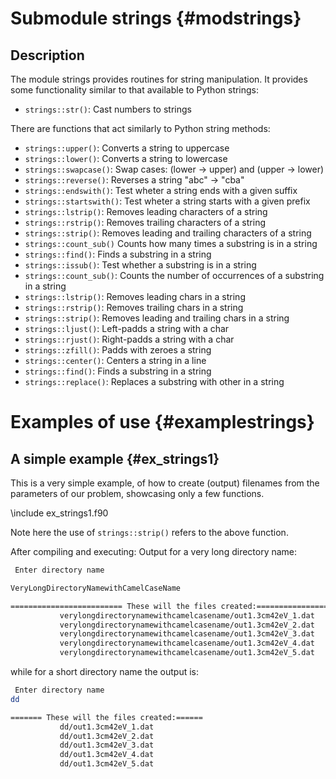 # Submodule strings {#modstrings}

##  Description

The module strings provides routines for string manipulation. It provides some functionality similar to that available to Python strings:

  + `strings::str()`: Cast numbers to strings
  
There are functions that act similarly to Python string methods:
  
  + `strings::upper()`: Converts a string to uppercase
  + `strings::lower()`: Converts a string to lowercase
  + `strings::swapcase()`: Swap cases: (lower -> upper) and (upper -> lower)
  + `strings::reverse()`: Reverses a string "abc" -> "cba"
  + `strings::endswith()`: Test wheter a string ends with a given suffix
  + `strings::startswith()`: Test wheter a string starts with a given prefix
  + `strings::lstrip()`: Removes leading characters of a string
  + `strings::rstrip()`: Removes trailing characters of a string
  + `strings::strip()`: Removes leading and trailing characters of a string
  + `strings::count_sub()` Counts how many times a substring is in a string
  + `strings::find()`: Finds a substring in a string
  + `strings::issub()`: Test whether a substring is in a string
  + `strings::count_sub()`: Counts the number of occurrences of a substring in a string
  + `strings::lstrip()`: Removes leading chars in a string
  + `strings::rstrip()`: Removes trailing chars in a string
  + `strings::strip()`: Removes leading and trailing chars in a string
  + `strings::ljust()`: Left-padds a string with a char
  + `strings::rjust()`: Right-padds a string with a char
  + `strings::zfill()`: Padds with zeroes a string
  + `strings::center()`: Centers a string in a line
  + `strings::find()`: Finds a substring in a string
  + `strings::replace()`: Replaces a substring with other in a string

# Examples of use {#examplestrings}


## A simple example {#ex_strings1}

This is a very simple example, of how to create (output) filenames from the parameters of our problem, showcasing only a few functions.

\include ex_strings1.f90

Note here the use of `strings::strip()` refers to the above function.


After compiling and executing:
Output for a very long directory name:
```bash
 Enter directory name

VeryLongDirectoryNamewithCamelCaseName

========================= These will the files created:========================
           verylongdirectorynamewithcamelcasename/out1.3cm42eV_1.dat
           verylongdirectorynamewithcamelcasename/out1.3cm42eV_2.dat
           verylongdirectorynamewithcamelcasename/out1.3cm42eV_3.dat
           verylongdirectorynamewithcamelcasename/out1.3cm42eV_4.dat
           verylongdirectorynamewithcamelcasename/out1.3cm42eV_5.dat
```

while for a short directory name the output is:

```bash
 Enter directory name
dd

======= These will the files created:======
           dd/out1.3cm42eV_1.dat
           dd/out1.3cm42eV_2.dat
           dd/out1.3cm42eV_3.dat
           dd/out1.3cm42eV_4.dat
           dd/out1.3cm42eV_5.dat
```
